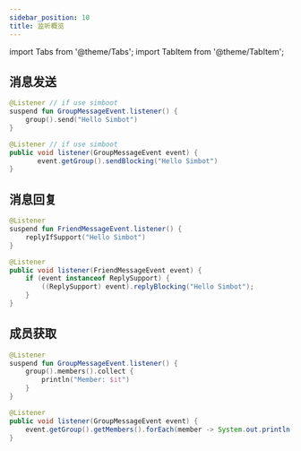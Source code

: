```yaml
---
sidebar_position: 10
title: 监听概览
---
```



import Tabs from '@theme/Tabs'; 
import TabItem from '@theme/TabItem';


## 消息发送
<Tabs groupId="code">
<TabItem value="Kotlin" label="Kotlin" default>

```kotlin title="ExampleListener.kt"
@Listener // if use simboot
suspend fun GroupMessageEvent.listener() {
    group().send("Hello Simbot")
}
```

</TabItem>
<TabItem value="Java" label="Java">

```java title="ExampleListener.java"
@Listener // if use simboot
public void listener(GroupMessageEvent event) {
 	   event.getGroup().sendBlocking("Hello Simbot")
}
```

</TabItem>
</Tabs>

## 消息回复
<Tabs groupId="code">
<TabItem value="Kotlin" label="Kotlin" default>

```kotlin title="ExampleListener.kt"
@Listener
suspend fun FriendMessageEvent.listener() {
    replyIfSupport("Hello Simbot")
}
```

</TabItem>
<TabItem value="Java" label="Java">

```java title="ExampleListener.java"
@Listener
public void listener(FriendMessageEvent event) {
    if (event instanceof ReplySupport) {
        ((ReplySupport) event).replyBlocking("Hello Simbot");
    }
}
```

</TabItem>
</Tabs>


## 成员获取
<Tabs groupId="code">
<TabItem value="Kotlin" label="Kotlin" default>

```kotlin title="ExampleListener.kt"
@Listener
suspend fun GroupMessageEvent.listener() {
    group().members().collect {
        println("Member: $it")
    }
}
```

</TabItem>
<TabItem value="Java" label="Java">

```java title="ExampleListener.java"
@Listener
public void listener(GroupMessageEvent event) {
    event.getGroup().getMembers().forEach(member -> System.out.println("Member: " + member));
}
```

</TabItem>
</Tabs>

